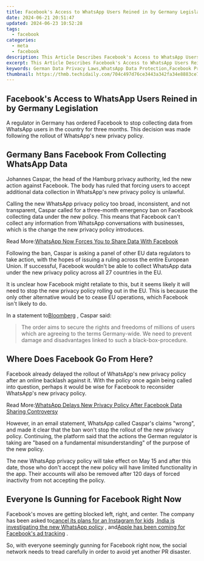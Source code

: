 ```yaml
---
title: Facebook's Access to WhatsApp Users Reined in by Germany Legislation
date: 2024-06-21 20:51:47
updated: 2024-06-23 10:52:28
tags:
  - facebook
categories:
  - meta
  - facebook
description: This Article Describes Facebook's Access to WhatsApp Users Reined in by Germany Legislation
excerpt: This Article Describes Facebook's Access to WhatsApp Users Reined in by Germany Legislation
keywords: German Data Privacy Laws,WhatsApp Data Protection,Facebook Privacy Scrutiny,Germany Legislation on Social Media,Facebook Access Restrictions in Europe,Data Sharing Limitations by WhatsApp,Global Social Media Privacy Laws
thumbnail: https://thmb.techidaily.com/704c497d76ce3443a342fa34e8883ce74ed2e3eea338695faa58de9221c96a80.jpg
---
```


## Facebook's Access to WhatsApp Users Reined in by Germany Legislation

 A regulator in Germany has ordered Facebook to stop collecting data from WhatsApp users in the country for three months. This decision was made following the rollout of WhatsApp's new privacy policy.

## Germany Bans Facebook From Collecting WhatsApp Data

 Johannes Caspar, the head of the Hamburg privacy authority, led the new action against Facebook. The body has ruled that forcing users to accept additional data collection in WhatsApp's new privacy policy is unlawful.

 Calling the new WhatsApp privacy policy too broad, inconsistent, and not transparent, Caspar called for a three-month emergency ban on Facebook collecting data under the new policy. This means that Facebook can't collect any information from WhatsApp conversations with businesses, which is the change the new privacy policy introduces.

 Read More:[WhatsApp Now Forces You to Share Data With Facebook](https://www.makeuseof.com/whatsapp-forces-share-data-with-facebook/)

 Following the ban, Caspar is asking a panel of other EU data regulators to take action, with the hopes of issuing a ruling across the entire European Union. If successful, Facebook wouldn't be able to collect WhatsApp data under the new privacy policy across all 27 countries in the EU.

 It is unclear how Facebook might retaliate to this, but it seems likely it will need to stop the new privacy policy rolling out in the EU. This is because the only other alternative would be to cease EU operations, which Facebook isn't likely to do.

 In a statement to[Bloomberg](https://www.bloomberg.com/news/articles/2021-05-11/facebook-ordered-to-stop-collecting-german-whatsapp-users-data) , Caspar said:

> The order aims to secure the rights and freedoms of millions of users which are agreeing to the terms Germany-wide. We need to prevent damage and disadvantages linked to such a black-box-procedure.

## Where Does Facebook Go From Here?

 Facebook already delayed the rollout of WhatsApp's new privacy policy after an online backlash against it. With the policy once again being called into question, perhaps it would be wise for Facebook to reconsider WhatsApp's new privacy policy.

 Read More:[WhatsApp Delays New Privacy Policy After Facebook Data Sharing Controversy](https://www.makeuseof.com/whatsapp-delays-privacy-policy-facebook-data-sharing-controversy/)

 However, in an email statement, WhatsApp called Caspar's claims "wrong", and made it clear that the ban won't stop the rollout of the new privacy policy. Continuing, the platform said that the actions the German regulator is taking are "based on a fundamental misunderstanding" of the purpose of the new policy.

 The new WhatsApp privacy policy will take effect on May 15 and after this date, those who don't accept the new policy will have limited functionality in the app. Their accounts will also be removed after 120 days of forced inactivity from not accepting the policy.

## Everyone Is Gunning for Facebook Right Now

 Facebook's moves are getting blocked left, right, and center. The company has been asked to[cancel its plans for an Instagram for kids](https://www.makeuseof.com/attorneys-general-facebook-instagram-for-children/) ,[India is investigating the new WhatsApp policy](https://www.makeuseof.com/india-investigating-whatsapp-privacy-policy/) , and[Apple has been coming for Facebook's ad tracking](https://www.makeuseof.com/zuckerberg-apple-privacy-push/) .

 So, with everyone seemingly gunning for Facebook right now, the social network needs to tread carefully in order to avoid yet another PR disaster.


<ins class="adsbygoogle"
     style="display:block"
     data-ad-format="autorelaxed"
     data-ad-client="ca-pub-7571918770474297"
     data-ad-slot="1223367746"></ins>



<ins class="adsbygoogle"
     style="display:block"
     data-ad-client="ca-pub-7571918770474297"
     data-ad-slot="8358498916"
     data-ad-format="auto"
     data-full-width-responsive="true"></ins>
